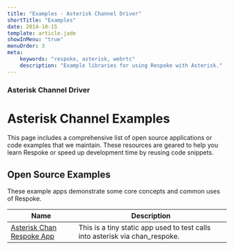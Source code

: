 ```yaml
---
title: "Examples - Asterisk Channel Driver"
shortTitle: "Examples"
date: 2014-10-15
template: article.jade
showInMenu: "true"
menuOrder: 3
meta:
    keywords: "respoke, asterisk, webrtc"
    description: "Example libraries for using Respoke with Asterisk."
---
```


### Asterisk Channel Driver
# Asterisk Channel Examples

This page includes a comprehensive list of open source applications or code examples that we maintain. These resources are geared to help you learn Respoke or speed up development time by reusing code snippets.

## Open Source Examples

These example apps demonstrate some core concepts and common uses of Respoke.

Name 			| Description 
------------ 	| -------------
[Asterisk Chan Respoke App](https://github.com/respoke/asterisk-chan-respoke-app) | This is a tiny static app used to test calls into asterisk via chan_respoke.

